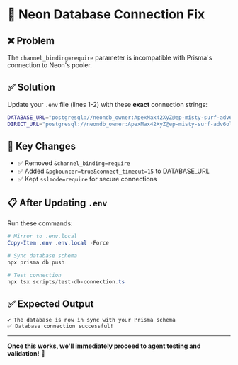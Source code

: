 # 🔧 Neon Database Connection Fix

## ❌ Problem
The `channel_binding=require` parameter is incompatible with Prisma's connection to Neon's pooler.

## ✅ Solution
Update your `.env` file (lines 1-2) with these **exact** connection strings:

```bash
DATABASE_URL="postgresql://neondb_owner:ApexMax42XyZ@ep-misty-surf-adv6olws-pooler.c-2.us-east-1.aws.neon.tech/neondb?sslmode=require&pgbouncer=true&connect_timeout=15"
DIRECT_URL="postgresql://neondb_owner:ApexMax42XyZ@ep-misty-surf-adv6olws.c-2.us-east-1.aws.neon.tech/neondb?sslmode=require"
```

## 🔑 Key Changes
- ✅ Removed `&channel_binding=require`
- ✅ Added `&pgbouncer=true&connect_timeout=15` to DATABASE_URL
- ✅ Kept `sslmode=require` for secure connections

## 📋 After Updating `.env`

Run these commands:

```powershell
# Mirror to .env.local
Copy-Item .env .env.local -Force

# Sync database schema
npx prisma db push

# Test connection
npx tsx scripts/test-db-connection.ts
```

## ✅ Expected Output

```
✔ The database is now in sync with your Prisma schema
✅ Database connection successful!
```

---

**Once this works, we'll immediately proceed to agent testing and validation!** 🚀
